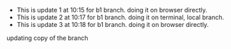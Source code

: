 - This is update 1 at 10:15 for b1 branch. doing it on browser directly.
- This is update 2 at 10:17 for b1 branch. doing it on terminal, local branch.
- This is update 3 at 10:18 for b1 branch. doing it on browser directly.


updating copy of the branch
